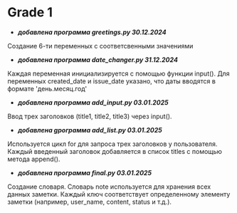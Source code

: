 
#                        Grade 1
                        
- ___добавлена программа greetings.py 30.12.2024___

Создание 6-ти переменных с соответсвенными значениями
  
- ___добавлена программа date_changer.py 31.12.2024___

Каждая переменная инициализируется с помощью функции input().
Для переменных created_date и issue_date указано, что даты вводятся в формате 'день.месяц.год'
  
- ___добавлена программа add_input.py 03.01.2025___

Ввод трех заголовков (title1, title2, title3) через input().
  
- ___добавлена gрограмма add_list.py 03.01.2025___

Используется цикл for для запроса трех заголовков у пользователя.
Каждый введенный заголовок добавляется в список titles с помощью метода append().
  
- ___добавлена программа final.py 03.01.2025___

Создание словаря. Словарь note используется для хранения всех данных заметки. Каждый ключ соответствует определенному элементу заметки (например, user_name, content, status и т.д.).
